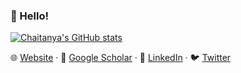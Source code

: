 ### 👋 Hello!

[![Chaitanya's GitHub stats](https://github-readme-stats.vercel.app/api?username=chaitjo&count_private=true&show_icons=true)](https://github.com/anuraghazra/github-readme-stats)

🌐 [Website](http://chaitjo.github.io/) · 📰 [Google Scholar](https://scholar.google.com/citations?hl=en&user=cwxVFVgAAAAJ) · 👔 [LinkedIn](http://linkedin.com/in/chaitjo) · 🐦 [Twitter](http://twitter.com/chaitjo)
